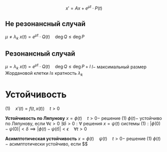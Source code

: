$$x'=Ax+e^{\mu t}\cdot P(t)$$
## Не резонансный случай
$\mu \neq \lambda_k$
$x(t)=e^{\mu t} \cdot Q(t)\quad \deg Q\le \deg P$
## Резонансный случай
$\mu = \lambda_k$
$x(t)=e^{\mu t}\cdot Q(t) \quad \deg Q\le \deg P+l$
$l-$ максимальный размер Жордановой клетки
$l\le$ кратность $\lambda_k$

# Устойчивость
$(1) \quad x'(t)=f(t, x(t))\quad t>0$

**Устойчивость по Ляпунову**
$x=\phi(t)\quad t>0 -$ решение $(1)$
$\phi(t)-$ устойчиво по Ляпунову, если
$\forall \epsilon>0 ~\exists \delta >0:\forall$ решения $x=\psi(t)$ системы $(1) : |\phi(0)-\psi(0)|<\delta\implies |\phi(t)-\psi(t)|<\epsilon\quad \forall t>0$

**Асимптотическая устойчивость**
$x=\phi(t)\quad \psi(t)\quad t>0 -$ решение $(1)$
$\phi(t)-$ асимптотически устойчиво, если
$$